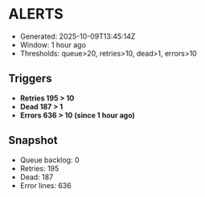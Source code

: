 # ALERTS

- Generated: 2025-10-09T13:45:14Z
- Window: 1 hour ago
- Thresholds: queue>20, retries>10, dead>1, errors>10

## Triggers
- **Retries 195 > 10**
- **Dead 187 > 1**
- **Errors 636 > 10 (since 1 hour ago)**

## Snapshot
- Queue backlog: 0
- Retries: 195
- Dead: 187
- Error lines: 636
